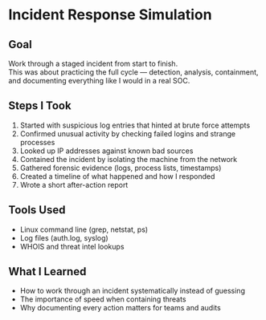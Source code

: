 # Incident Response Simulation

## Goal
Work through a staged incident from start to finish.  
This was about practicing the full cycle — detection, analysis, containment, and documenting everything like I would in a real SOC.

## Steps I Took
1. Started with suspicious log entries that hinted at brute force attempts
2. Confirmed unusual activity by checking failed logins and strange processes
3. Looked up IP addresses against known bad sources
4. Contained the incident by isolating the machine from the network
5. Gathered forensic evidence (logs, process lists, timestamps)
6. Created a timeline of what happened and how I responded
7. Wrote a short after-action report

## Tools Used
- Linux command line (grep, netstat, ps)
- Log files (auth.log, syslog)
- WHOIS and threat intel lookups

## What I Learned
- How to work through an incident systematically instead of guessing
- The importance of speed when containing threats
- Why documenting every action matters for teams and audits
